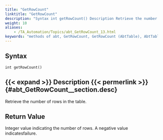 ```yaml
--- 
title: "GetRowCount"
linktitle: "GetRowCount"
description: "Syntax int getRowCount() Description Retrieve the number of rows in the table. Return Value Integer value indicating the number of rows. A negative value indicates failure."
weight: 10
aliases: 
    - /TA_Automation/Topics/abt_GetRowCount_13.html
keywords: "methods of abt, GetRowCount, GetRowCount (AbtTable), AbtTable, getrowcount, abttable getrowcount, number of rows in table, row count, how many rows in table"
---
```


## Syntax

`int getRowCount()`

## {{< expand >}} Description {{< permerlink >}} {#abt_GetRowCount__section.desc} 

Retrieve the number of rows in the table.

## Return Value

Integer value indicating the number of rows. A negative value indicatesfailure.




